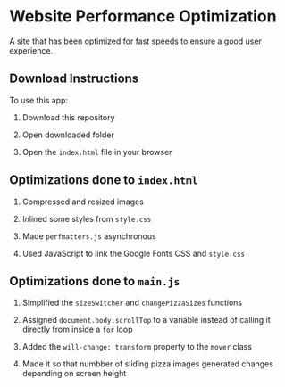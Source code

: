 # Website Performance Optimization 

A site that has been optimized for fast speeds to ensure a good user experience.

## Download Instructions

To use this app:

1) Download this repository

2) Open downloaded folder

3) Open the `index.html` file in your browser

## Optimizations done to `index.html`

1) Compressed and resized images

2) Inlined some styles from `style.css`

3) Made `perfmatters.js` asynchronous

4) Used JavaScript to link the Google Fonts CSS and `style.css`

## Optimizations done to `main.js`

1) Simplified the `sizeSwitcher` and `changePizzaSizes` functions

2) Assigned `document.body.scrollTop` to a variable instead of calling it directly from inside a `for` loop

3) Added the `will-change: transform` property to the `mover` class

4) Made it so that numbber of sliding pizza images generated changes depending on screen height 